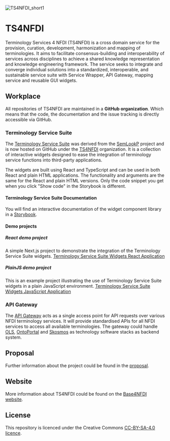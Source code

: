 ![TS4NFDI_short1](https://github.com/base4nfdi/ts4nfdi/assets/67650599/f2e483e8-fd21-44b8-a5ed-34c160bb8e3f)

# TS4NFDI
Terminology Services 4 NFDI (TS4NFDI) is a cross domain service for the provision, curation, development, harmonization 
and mapping of terminologies. It aims to facilitate consensus-building and interoperability of services across 
disciplines to achieve a shared knowledge representation and knowledge engineering framework. The service seeks to 
integrate and converge individual solutions into a standardized, interoperable, and sustainable service suite with 
Service Wrapper, API Gateway, mapping service and reusable GUI widgets.

## Workplace
All repositories of TS4NFDI are maintained in a __GitHub organization__. Which means that the code, the documentation 
and the issue tracking is directly accessible via GitHub. 

### Terminology Service Suite
The [Terminology Service Suite](https://github.com/ts4nfdi/terminology-service-suite) was derived from the 
[SemLookP](https://semanticlookup.zbmed.de/) project and is now hosted on GitHub under the 
[TS4NFDI](https://github.com/ts4nfdi) organization. It is a collection of interactive widgets designed to ease the 
integration of terminology service functions into third-party applications.

The widgets are built using React and TypeScript and can be used in both React and plain HTML applications. The
functionality and arguments are the same for the React and plain HTML versions. Only the code snippet you get when you
click "Show code" in the Storybook is different.

#### Terminology Service Suite Documentation
You will find an interactive documentation of the widget component library in a 
[Storybook](https://ts4nfdi.github.io/terminology-service-suite/comp/latest/).

#### Demo projects

##### React demo project
A simple Next.js project to demonstrate the integration of the Terminology Service Suite widgets.
[Terminology Service Suite Widgets React Application](https://github.com/ts4nfdi/react-widgets-demo-project)

##### PlainJS demo project
This is an example project illustrating the use of Terminology Service Suite widgets in a plain JavaScript environment.
[Terminology Service Suite Widgets JavaScript Application](https://github.com/ts4nfdi/JS-Widgets-Demo-Project)

### API Gateway
The [API Gateway](https://github.com/ts4nfdi/api-gateway) acts as a single access point for API requests over various 
NFDI terminology services. It will provide standardised APIs for all NFDI services to access all available 
terminologies. The gateway could handle [OLS](https://github.com/EBISPOT/ols4/), 
[OntoPortal](https://github.com/ontoportal/) and [Skosmos](https://github.com/NatLibFi/Skosmos) as technology 
software stacks as backend system.

## Proposal
Further information about the project could be found in the [proposal](https://doi.org/10.5281/zenodo.12188787).

## Website
More information about TS4NFDI could be found on the [Base4NFDI website](https://base4nfdi.de/projects/ts4nfdi).

## License
This repository is licenced under the Creative Commons 
[CC-BY-SA-4.0 licence](https://creativecommons.org/licenses/by-sa/4.0/).

